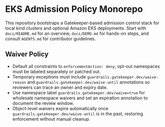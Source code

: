 # EKS Admission Policy Monorepo

This repository bootstraps a Gatekeeper-based admission control stack for local kind clusters and optional Amazon EKS deployments. Start with `docs/README.md` for an overview, `docs/DEMO.md` for hands-on steps, and consult `AGENTS.md` for contributor guidelines.

## Waiver Policy

- Default all constraints to `enforcementAction: deny`; opt-out namespaces must be labeled separately or patched out.
- Temporary exceptions must include `guardrails.gatekeeper.dev/waive-reason` and `guardrails.gatekeeper.dev/waive-until` annotations so reviewers can trace an owner and expiry date.
- Use namespace label `guardrails.gatekeeper.dev/waive=true` for wholesale namespace waivers and set an expiration annotation to document the review window.
- Object-level waivers expire automatically once `guardrails.gatekeeper.dev/waive-until` is in the past, restoring enforcement without manual cleanup.
